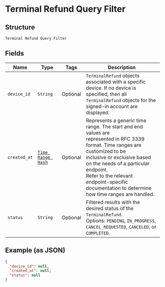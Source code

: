 
# Terminal Refund Query Filter

## Structure

`Terminal Refund Query Filter`

## Fields

| Name | Type | Tags | Description |
|  --- | --- | --- | --- |
| `device_id` | `String` | Optional | `TerminalRefund` objects associated with a specific device. If no device is specified, then all<br>`TerminalRefund` objects for the signed-in account are displayed. |
| `created_at` | [`Time Range Hash`](../../doc/models/time-range.md) | Optional | Represents a generic time range. The start and end values are<br>represented in RFC 3339 format. Time ranges are customized to be<br>inclusive or exclusive based on the needs of a particular endpoint.<br>Refer to the relevant endpoint-specific documentation to determine<br>how time ranges are handled. |
| `status` | `String` | Optional | Filtered results with the desired status of the `TerminalRefund`.<br>Options: `PENDING`, `IN_PROGRESS`, `CANCEL_REQUESTED`, `CANCELED`, or `COMPLETED`. |

## Example (as JSON)

```json
{
  "device_id": null,
  "created_at": null,
  "status": null
}
```


